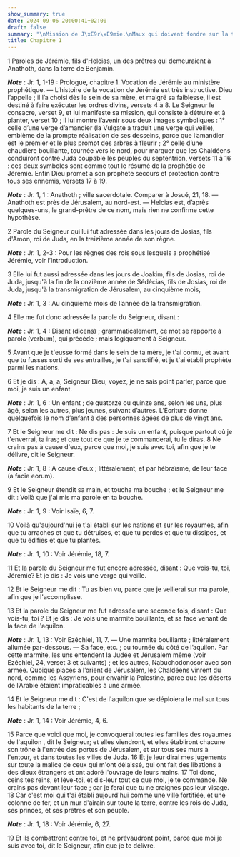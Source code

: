 ```yaml
---
show_summary: true
date: 2024-09-06 20:00:41+02:00
draft: false
summary: "\nMission de J\xE9r\xE9mie.\nMaux qui doivent fondre sur la terre de Juda.\n"
title: Chapitre 1
---
```





1 Paroles de Jérémie, fils d'Helcias, un des prêtres qui demeuraient à Anathoth, dans la terre de Benjamin.

***Note*** :  Jr. 1, 1-19 : Prologue, chapitre 1. Vocation de Jérémie au ministère prophétique. ― L’histoire de la vocation de Jérémie est très instructive. Dieu l’appelle ; il l’a choisi dès le sein de sa mère, et malgré sa faiblesse, il est destiné à faire exécuter les ordres divins, versets 4 à 8. Le Seigneur le consacre, verset 9, et lui manifeste sa mission, qui consiste à détruire et à planter, verset 10 ; il lui montre l’avenir sous deux images symboliques : 1° celle d’une verge d’amandier (la Vulgate a traduit une verge qui veille), emblème de la prompte réalisation de ses desseins, parce que l’amandier est le premier et le plus prompt des arbres à fleurir ; 2° celle d’une chaudière bouillante, tournée vers le nord, pour marquer que les Chaldéens conduiront contre Juda coupable les peuples du septentrion, versets 11 à 16 : ces deux symboles sont comme tout le résumé de la prophétie de Jérémie. Enfin Dieu promet à son prophète secours et protection contre tous ses ennemis, versets 17 à 19.

***Note*** :  Jr. 1, 1 : Anathoth ; ville sacerdotale. Comparer à Josué, 21, 18. ― Anathoth est près de Jérusalem, au nord-est. ― Helcias est, d’après quelques-uns, le grand-prêtre de ce nom, mais rien ne confirme cette hypothèse.


2 Parole du Seigneur qui lui fut adressée dans les jours de Josias, fils d'Amon, roi de Juda, en la treizième année de son règne.

***Note*** :  Jr. 1, 2-3 : Pour les règnes des rois sous lesquels a prophétisé Jérémie, voir l’Introduction.

3 Elle lui fut aussi adressée dans les jours de Joakim, fils de Josias, roi de Juda, jusqu'à la fin de la onzième année de Sédécias, fils de Josias, roi de Juda, jusqu'à la transmigration de Jérusalem, au cinquième mois,

***Note*** :  Jr. 1, 3 : Au cinquième mois de l’année de la transmigration.


4 Elle me fut donc adressée la parole du Seigneur, disant :

***Note*** :  Jr. 1, 4 : Disant (dicens) ; grammaticalement, ce mot se rapporte à parole (verbum), qui précède ; mais logiquement à Seigneur.

5 Avant que je t'eusse formé dans le sein de ta mère, je t'ai connu, et avant que tu fusses sorti de ses entrailles, je t'ai sanctifié, et je t'ai établi prophète parmi les nations.


6 Et je dis : A, a, a, Seigneur Dieu; voyez, je ne sais point parler, parce que moi, je suis un enfant.

***Note*** :  Jr. 1, 6 : Un enfant ; de quatorze ou quinze ans, selon les uns, plus âgé, selon les autres, plus jeunes, suivant d’autres. L’Ecriture donne quelquefois le nom d’enfant à des personnes âgées de plus de vingt ans.


7 Et le Seigneur me dit : Ne dis pas : Je suis un enfant, puisque partout où je t'enverrai, ta iras; et que tout ce que je te commanderai, tu le diras. 8 Ne crains pas à cause d'eux, parce que moi, je suis avec toi, afin que je te délivre, dit le Seigneur.

***Note*** :  Jr. 1, 8 : A cause d’eux ; littéralement, et par hébraïsme, de leur face (a facie eorum).


9 Et le Seigneur étendit sa main, et toucha ma bouche ; et le Seigneur me dit : Voilà que j'ai mis ma parole en ta bouche.

***Note*** :  Jr. 1, 9 : Voir Isaïe, 6, 7.

10 Voilà qu'aujourd'hui je t'ai établi sur les nations et sur les royaumes, afin que tu arraches et que tu détruises, et que tu perdes et que tu dissipes, et que tu édifies et que tu plantes.

***Note*** :  Jr. 1, 10 : Voir Jérémie, 18, 7.


11 Et la parole du Seigneur me fut encore adressée, disant : Que vois-tu, toi, Jérémie? Et je dis : Je vois une verge qui veille.


12 Et le Seigneur me dit : Tu as bien vu, parce que je veillerai sur ma parole, afin que je l'accomplisse.


13 Et la parole du Seigneur me fut adressée une seconde fois, disant : Que vois-tu, toi ? Et je dis : Je vois une marmite bouillante, et sa face venant de la face de l'aquilon.

***Note*** :  Jr. 1, 13 : Voir Ezéchiel, 11, 7. ― Une marmite bouillante ; littéralement allumée par-dessous. ― Sa face, etc. ; ou tournée du côté de l’aquilon. Par cette marmite, les uns entendent la Judée et Jérusalem même (voir Ezéchiel, 24, verset 3 et suivants) ; et les autres, Nabuchodonosor avec son armée. Quoique placés à l’orient de Jérusalem, les Chaldéens vinrent du nord, comme les Assyriens, pour envahir la Palestine, parce que les déserts de l’Arabie étaient impraticables à une armée.


14 Et le Seigneur me dit : C'est de l'aquilon que se déploiera le mal sur tous les habitants de la terre ;

***Note*** :  Jr. 1, 14 : Voir Jérémie, 4, 6.

15 Parce que voici que moi, je convoquerai toutes les familles des royaumes de l'aquilon , dit le Seigneur; et elles viendront, et elles établiront chacune son trône à l'entrée des portes de Jérusalem, et sur tous ses murs à l'entour, et dans toutes les villes de Juda. 16 Et je leur dirai mes jugements sur toute la malice de ceux qui m'ont délaissé, qui ont fait des libations à des dieux étrangers et ont adoré l'ouvrage de leurs mains. 17 Toi donc, ceins tes reins, et lève-toi, et dis-leur tout ce que moi, je te commande. Ne crains pas devant leur face ; car je ferai que tu ne craignes pas leur visage. 18 Car c'est moi qui t'ai établi aujourd'hui comme une ville fortifiée, et une colonne de fer, et un mur d'airain sur toute la terre, contre les rois de Juda, ses princes, et ses prêtres et son peuple.

***Note*** :  Jr. 1, 18 : Voir Jérémie, 6, 27.

19 Et ils combattront contre toi, et ne prévaudront point, parce que moi je suis avec toi, dit le Seigneur, afin que je te délivre.


